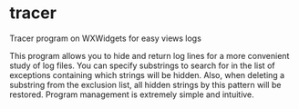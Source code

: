 # tracer
Tracer program on WXWidgets for easy views logs

This program allows you to hide and return log lines for a more convenient study of log files.
You can specify substrings to search for in the list of exceptions containing which strings will be hidden.
Also, when deleting a substring from the exclusion list, all hidden strings by this pattern will be restored.
Program management is extremely simple and intuitive.
